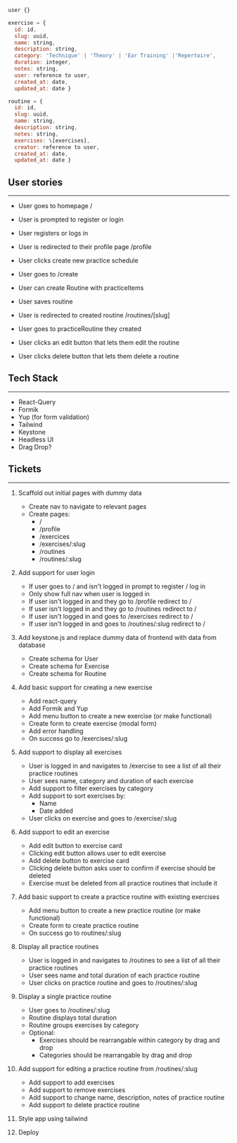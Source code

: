 ```js
user {}

exercise = {
  id: id,
  slug: uuid,
  name: string,
  description: string,
  category: 'Technique' | 'Theory' | 'Ear Training' |'Repertoire',
  duration: integer,
  notes: string,
  user: reference to user,
  created_at: date,
  updated_at: date }

routine = {
  id: id,
  slug: uuid,
  name: string,
  description: string,
  notes: string,
  exercises: \[exercises],
  creator: reference to user,
  created_at: date,
  updated_at: date }
```

## User stories

---

- User goes to homepage /
- User is prompted to register or login
- User registers or logs in
- User is redirected to their profile page /profile

- User clicks create new practice schedule
- User goes to /create
- User can create Routine with practiceItems
- User saves routine
- User is redirected to created routine /routines/\[slug]

- User goes to practiceRoutine they created
- User clicks an edit button that lets them edit the routine
- User clicks delete button that lets them delete a routine

## Tech Stack

---

- React-Query
- Formik
- Yup (for form validation)
- Tailwind
- Keystone
- Headless UI
- Drag Drop?

## Tickets

---

1. Scaffold out initial pages with dummy data

   - Create nav to navigate to relevant pages
   - Create pages:
     - /
     - /profile
     - /exercices
     - /exercises/:slug
     - /routines
     - /routines/:slug

2. Add support for user login

   - If user goes to / and isn't logged in prompt to register / log in
   - Only show full nav when user is logged in
   - If user isn't logged in and they go to /profile redirect to /
   - If user isn't logged in and they go to /routines redirect to /
   - If user isn't logged in and goes to /exercises redirect to /
   - If user isn't logged in and goes to /routines/:slug redirect to /

3. Add keystone.js and replace dummy data of frontend with data from database

   - Create schema for User
   - Create schema for Exercise
   - Create schema for Routine

4. Add basic support for creating a new exercise

   - Add react-query
   - Add Formik and Yup
   - Add menu button to create a new exercise (or make functional)
   - Create form to create exercise (modal form)
   - Add error handling
   - On success go to /exercises/:slug

5. Add support to display all exercises

   - User is logged in and navigates to /exercise to see a list of all their
     practice routines
   - User sees name, category and duration of each exercise
   - Add support to filter exercises by category
   - Add support to sort exercises by:
     - Name
     - Date added
   - User clicks on exercise and goes to /exercise/:slug

6. Add support to edit an exercise

   - Add edit button to exercise card
   - Clicking edit button allows user to edit exercise
   - Add delete button to exercise card
   - Clicking delete button asks user to confirm if exercise should be deleted
   - Exercise must be deleted from all practice routines that include it

7. Add basic support to create a practice routine with existing exercises

   - Add menu button to create a new practice routine (or make functional)
   - Create form to create practice routine
   - On success go to routines/:slug

8. Display all practice routines

   - User is logged in and navigates to /routines to see a list of all their
     practice routines
   - User sees name and total duration of each practice routine
   - User clicks on practice routine and goes to /routines/:slug

9. Display a single practice routine

   - User goes to /routines/:slug
   - Routine displays total duration
   - Routine groups exercises by category
   - Optional:
     - Exercises should be rearrangable within category by drag and drop
     - Categories should be rearrangable by drag and drop

10. Add support for editing a practice routine from /routines/:slug

    - Add support to add exercises
    - Add support to remove exercises
    - Add support to change name, description, notes of practice routine
    - Add support to delete practice routine

11. Style app using tailwind

12. Deploy
